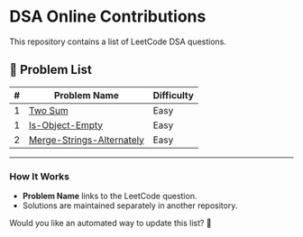 # DSA Online Contributions

This repository contains a list of LeetCode DSA questions.

## 📌 Problem List

| #   | Problem Name                                                                                                                                      | Difficulty |
|-----|---------------------------------------------------------------------------------------------------------------------------------------------------|------------|
| 1   | [Two Sum](https://leetcode.com/problems/two-sum/solutions/6632561/two-sum-by-suman600-6vjf)                                                       | Easy |
| 1   | [Is-Object-Empty](https://leetcode.com/problems/is-object-empty/solutions/6632528/isempty-by-suman600-wg1m/)                                      | Easy |
| 2   | [Merge-Strings-Alternately](https://leetcode.com/problems/merge-strings-alternately/solutions/6635413/merge-strings-alternately-by-suman600-vo5t) | Easy |


---

### **How It Works**
- **Problem Name** links to the LeetCode question.
- Solutions are maintained separately in another repository.

Would you like an automated way to update this list? 🚀
